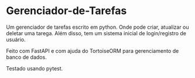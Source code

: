 # Gerenciador-de-Tarefas

Um gerenciador de tarefas escrito em python. Onde pode criar, atualizar ou deletar uma tarega. Além disso, tem um sistema inicial de login/registro de usuário.

Feito com FastAPI e com ajuda do TortoiseORM para gerenciamento de banco de dados.

Testado usando pytest.
